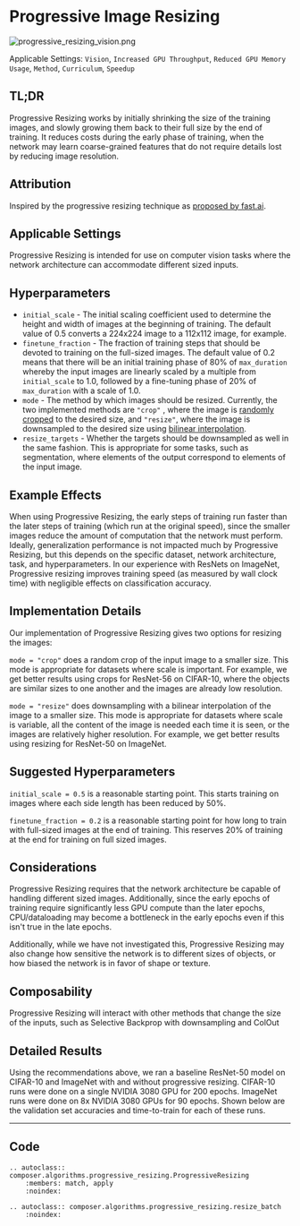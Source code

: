 # Progressive Image Resizing

![progressive_resizing_vision.png](https://storage.googleapis.com/docs.mosaicml.com/images/methods/progressive_resizing_vision.png)

Applicable Settings: `Vision`, `Increased GPU Throughput`, `Reduced GPU Memory Usage`, `Method`, `Curriculum`, `Speedup`

## TL;DR

Progressive Resizing works by initially shrinking the size of the training images, and slowly growing them back to their full size by the end of training. It reduces costs during the early phase of training, when the network may learn coarse-grained features that do not require details lost by reducing image resolution.

## Attribution

Inspired by the progressive resizing technique as [proposed by fast.ai](https://github.com/fastai/fastbook/blob/780b76bef3127ce5b64f8230fce60e915a7e0735/07_sizing_and_tta.ipynb).

## Applicable Settings

Progressive Resizing is intended for use on computer vision tasks where the network architecture can accommodate different sized inputs.

## Hyperparameters

- `initial_scale` - The initial scaling coefficient used to determine the height and width of images at the beginning of training. The default value of 0.5 converts a 224x224 image to a 112x112 image, for example.
- `finetune_fraction` - The fraction of training steps that should be devoted to training on the full-sized images. The default value of 0.2 means that there will be an initial training phase of 80% of `max_duration` whereby the input images are linearly scaled by a multiple from `initial_scale` to 1.0, followed by a fine-tuning phase of 20% of `max_duration` with a scale of 1.0.
- `mode` - The method by which images should be resized. Currently, the two implemented methods are `"crop"` , where the image is [randomly cropped](https://pytorch.org/vision/stable/transforms.html#torchvision.transforms.RandomCrop) to the desired size, and `"resize"`, where the image is downsampled to the desired size using [bilinear interpolation](https://pytorch.org/docs/stable/generated/torch.nn.functional.interpolate.html).
- `resize_targets` - Whether the targets should be downsampled as well in the same fashion. This is appropriate for some tasks, such as segmentation, where elements of the output correspond to elements of the input image.

## Example Effects

When using Progressive Resizing, the early steps of training run faster than the later steps of training (which run at the original speed), since the smaller images reduce the amount of computation that the network must perform. Ideally, generalization performance is not impacted much by Progressive Resizing, but this depends on the specific dataset, network architecture, task, and hyperparameters. In our experience with ResNets on ImageNet, Progressive resizing improves training speed (as measured by wall clock time) with negligible effects on classification accuracy.

## Implementation Details

Our implementation of Progressive Resizing gives two options for resizing the images:

`mode = "crop"`  does a random crop of the input image to a smaller size. This mode is appropriate for datasets where scale is important. For example, we get better results using crops for ResNet-56 on CIFAR-10, where the objects are similar sizes to one another and the images are already low resolution.

`mode = "resize"` does downsampling with a bilinear interpolation of the image to a smaller size. This mode is appropriate for datasets where scale is variable, all the content of the image is needed each time it is seen, or the images are relatively higher resolution. For example, we get better results using resizing for ResNet-50 on ImageNet.

## Suggested Hyperparameters

`initial_scale = 0.5` is a reasonable starting point. This starts training on images where each side length has been reduced by 50%.

`finetune_fraction = 0.2` is a reasonable starting point for how long to train with full-sized images at the end of training. This reserves 20% of training at the end for training on full sized images.

## Considerations

Progressive Resizing requires that the network architecture be capable of handling different sized images. Additionally, since the early epochs of training require significantly less GPU compute than the later epochs, CPU/dataloading may become a bottleneck in the early epochs even if this isn't true in the late epochs.

Additionally, while we have not investigated this, Progressive Resizing may also change how sensitive the network is to different sizes of objects, or how biased the network is in favor of shape or texture.

## Composability

Progressive Resizing will interact with other methods that change the size of the inputs, such as Selective Backprop with downsampling and ColOut

## Detailed Results

Using the recommendations above, we ran a baseline ResNet-50 model on CIFAR-10 and ImageNet with and without progressive resizing. CIFAR-10 runs were done on a single NVIDIA 3080 GPU for 200 epochs. ImageNet runs were done on 8x NVIDIA 3080 GPUs for 90 epochs. Shown below are the validation set accuracies and time-to-train for each of these runs.



--------

## Code

```{eval-rst}
.. autoclass:: composer.algorithms.progressive_resizing.ProgressiveResizing
    :members: match, apply
    :noindex:
```

```{eval-rst}
.. autoclass:: composer.algorithms.progressive_resizing.resize_batch
    :noindex:
```
